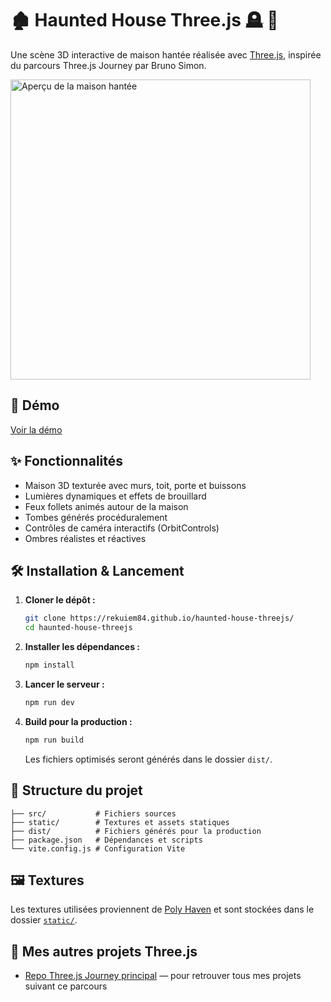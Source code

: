 # 🏚️ Haunted House Three.js 🪦 👻

Une scène 3D interactive de maison hantée réalisée avec [Three.js](https://threejs.org/), inspirée du parcours Three.js Journey par Bruno Simon.

<img src="./docs/scene.png" alt="Aperçu de la maison hantée" width="480"/>

## 🚀 Démo

[Voir la démo](https://rekuiem84.github.io/haunted-house-threejs/)

## ✨ Fonctionnalités

- Maison 3D texturée avec murs, toit, porte et buissons
- Lumières dynamiques et effets de brouillard
- Feux follets animés autour de la maison
- Tombes générés procéduralement
- Contrôles de caméra interactifs (OrbitControls)
- Ombres réalistes et réactives

## 🛠️ Installation & Lancement

1. **Cloner le dépôt :**

   ```bash
   git clone https://rekuiem84.github.io/haunted-house-threejs/
   cd haunted-house-threejs
   ```

2. **Installer les dépendances :**

   ```bash
   npm install
   ```

3. **Lancer le serveur :**

   ```bash
   npm run dev
   ```

4. **Build pour la production :**
   ```bash
   npm run build
   ```
   Les fichiers optimisés seront générés dans le dossier `dist/`.

## 📁 Structure du projet

```
├── src/           # Fichiers sources
├── static/        # Textures et assets statiques
├── dist/          # Fichiers générés pour la production
├── package.json   # Dépendances et scripts
└── vite.config.js # Configuration Vite
```

## 🖼️ Textures

Les textures utilisées proviennent de [Poly Haven](https://polyhaven.com/) et sont stockées dans le dossier [`static/`](static/).

## 🔗 Mes autres projets Three.js

- [Repo Three.js Journey principal](https://github.com/Rekuiem84/threejs-journey) — pour retrouver tous mes projets suivant ce parcours
